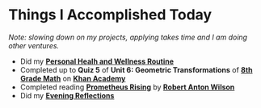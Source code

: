 # Things I Accomplished Today

_Note: slowing down on my projects, applying takes time and I am doing other ventures._

- Did my **[Personal Healh and Wellness Routine](../../routines/2024/personal-health-and-wellness-routine/personal-health-and-wellness-routine-2024-week-14)**
- Completed up to **Quiz 5** of **Unit 6: Geometric Transformations** of **[8th Grade Math](https://www.khanacademy.org/math/cc-eighth-grade-math)** on **[Khan Academy](https://www.khanacademy.org)**
- Completed reading **[Prometheus Rising](https://www.goodreads.com/book/show/28597.Prometheus_Rising)** by **[Robert Anton Wilson](https://www.goodreads.com/author/show/2918.Robert_Anton_Wilson)**
- Did my **[Evening Reflections](../../routines/evening-reflections.md)**
